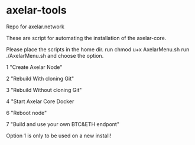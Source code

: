 # axelar-tools
Repo for axelar.network

These are script for automating the installation of the axelar-core.

Please place the scripts in the home dir.
run chmod u+x AxelarMenu.sh
run ./AxelarMenu.sh and choose the option.

1 "Create Axelar Node"

2 "Rebuild With cloning Git"

3 "Rebuild Without cloning Git"

4 "Start Axelar Core Docker

6 "Reboot node"

7 "Build and use your own BTC&ETH endpont"

Option 1 is only to be used on a new install!
